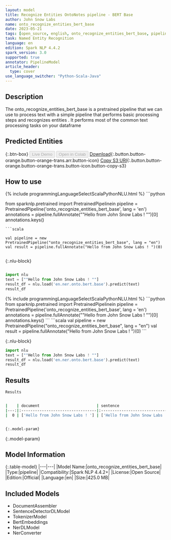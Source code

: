 ```yaml
---
layout: model
title: Recognize Entities OntoNotes pipeline - BERT Base
author: John Snow Labs
name: onto_recognize_entities_bert_base
date: 2023-05-21
tags: [open_source, english, onto_recognize_entities_bert_base, pipeline, en]
task: Named Entity Recognition
language: en
edition: Spark NLP 4.4.2
spark_version: 3.0
supported: true
annotator: PipelineModel
article_header:
  type: cover
use_language_switcher: "Python-Scala-Java"
---
```


## Description

The onto_recognize_entities_bert_base is a pretrained pipeline that we can use to process text with a simple pipeline that performs basic processing steps 
and recognizes entities .
It performs most of the common text processing tasks on your dataframe

## Predicted Entities



{:.btn-box}
<button class="button button-orange" disabled>Live Demo</button>
<button class="button button-orange" disabled>Open in Colab</button>
[Download](https://s3.amazonaws.com/auxdata.johnsnowlabs.com/public/models/onto_recognize_entities_bert_base_en_4.4.2_3.0_1684645534266.zip){:.button.button-orange.button-orange-trans.arr.button-icon}
[Copy S3 URI](s3://auxdata.johnsnowlabs.com/public/models/onto_recognize_entities_bert_base_en_4.4.2_3.0_1684645534266.zip){:.button.button-orange.button-orange-trans.button-icon.button-copy-s3}

## How to use

<div class="tabs-box" markdown="1">
{% include programmingLanguageSelectScalaPythonNLU.html %}
```python

from sparknlp.pretrained import PretrainedPipelinein
pipeline = PretrainedPipeline('onto_recognize_entities_bert_base', lang = 'en')
annotations =  pipeline.fullAnnotate(""Hello from John Snow Labs ! "")[0]
annotations.keys()

```
```scala

val pipeline = new PretrainedPipeline("onto_recognize_entities_bert_base", lang = "en")
val result = pipeline.fullAnnotate("Hello from John Snow Labs ! ")(0)


```

{:.nlu-block}
```python

import nlu
text = [""Hello from John Snow Labs ! ""]
result_df = nlu.load('en.ner.onto.bert.base').predict(text)
result_df

```
</div>

<div class="tabs-box" markdown="1">
{% include programmingLanguageSelectScalaPythonNLU.html %}
```python
from sparknlp.pretrained import PretrainedPipelinein
pipeline = PretrainedPipeline('onto_recognize_entities_bert_base', lang = 'en')
annotations =  pipeline.fullAnnotate(""Hello from John Snow Labs ! "")[0]
annotations.keys()
```
```scala
val pipeline = new PretrainedPipeline("onto_recognize_entities_bert_base", lang = "en")
val result = pipeline.fullAnnotate("Hello from John Snow Labs ! ")(0)
```

{:.nlu-block}
```python
import nlu
text = [""Hello from John Snow Labs ! ""]
result_df = nlu.load('en.ner.onto.bert.base').predict(text)
result_df
```
</div>

## Results

```bash
Results


|    | document                         | sentence                        | token                                          | embeddings                   | ner                                        | entities           |
|---:|:---------------------------------|:--------------------------------|:-----------------------------------------------|:-----------------------------|:-------------------------------------------|:-------------------|
|  0 | ['Hello from John Snow Labs ! '] | ['Hello from John Snow Labs !'] | ['Hello', 'from', 'John', 'Snow', 'Labs', '!'] | [[-0.085488274693489,.,...]] | ['O', 'O', 'B-ORG', 'I-ORG', 'I-ORG', 'O'] | ['John Snow Labs'] |


{:.model-param}
```

{:.model-param}
## Model Information

{:.table-model}
|---|---|
|Model Name:|onto_recognize_entities_bert_base|
|Type:|pipeline|
|Compatibility:|Spark NLP 4.4.2+|
|License:|Open Source|
|Edition:|Official|
|Language:|en|
|Size:|425.0 MB|

## Included Models

- DocumentAssembler
- SentenceDetectorDLModel
- TokenizerModel
- BertEmbeddings
- NerDLModel
- NerConverter